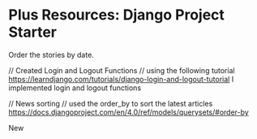 # Plus Resources: Django Project Starter
Order the stories by date.

// Created Login and Logout Functions //
using the following tutorial https://learndjango.com/tutorials/django-login-and-logout-tutorial I implemented login and logout functions

// News sorting //
used the order_by to sort the latest articles https://docs.djangoproject.com/en/4.0/ref/models/querysets/#order-by 

New